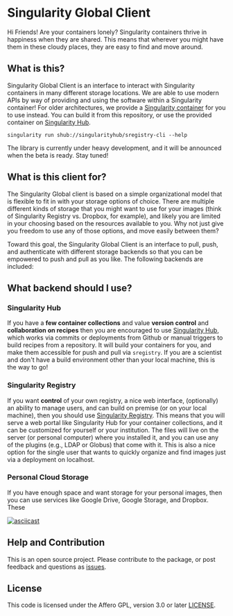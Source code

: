 # Singularity Global Client

Hi Friends! Are your containers lonely? Singularity containers thrive in happiness when they are shared. This means that wherever you might have them in these cloudy places, they are easy to find and move around.

## What is this?

Singularity Global Client is an interface to interact with Singularity containers in many different storage locations. We are able to use modern APIs by way of providing and using the software within a Singularity container! For older architectures, we provide a [Singularity container](Singularity) for you to use instead. You can build it from this repository, or use the provided container on [Singularity Hub](https://www.singularity-hub.org/collections/379).

```
singularity run shub://singularityhub/sregistry-cli --help
```

The library is currently under heavy development, and it will be announced when the beta is ready. Stay tuned!

## What is this client for?

The Singularity Global client is based on a simple organizational model that is flexible to fit in with your storage options of choice. There are multiple different kinds of storage that you might want to use for your images (think of Singularity Registry vs. Dropbox, for example), and likely you are limited in your choosing based on the resources available to you. Why not just give you freedom to use any of those options, and move easily between them?

Toward this goal, the Singularity Global Client is an interface to pull, push, and authenticate with different storage backends so that you can be empowered to push and pull as you like. The following backends are included:


## What backend should I use?

### Singularity Hub
If you have a **few container collections** and value **version control** and **collaboration on recipes** then you are encouraged to use [Singularity Hub](https://www.singularity-hub.org), which works via commits or deployments from Github or manual triggers to build recipes from a repository. It will build your containers for you, and make them accessible for push and pull via `sregistry`. If you are a scientist and don't have a build environment other than your local machine, this is the way to go!

### Singularity Registry
If you want **control** of your own registry, a nice web interface, (optionally) an ability to manage users, and can build on premise (or on your local machine), then you should use [Singularity Registry](https://www.github.com/singularityhub/sregistry). This means that you will serve a web portal like Singularity Hub for your container collections, and it can be customized for yourself or your institution. The files will live on the server (or personal computer) where you installed it, and you can use any of the plugins (e.g., LDAP or Globus) that come with it. This is also a nice option for the single user that wants to quickly organize and find images just via a deployment on localhost.

### Personal Cloud Storage
If you have enough space and want storage for your personal images, then you can use services like Google Drive, Google Storage, and Dropbox. These 


[![asciicast](https://asciinisema.org/a/152866.png)](https://asciinema.org/a/152866?speed=3)

## Help and Contribution
This is an open source project. Please contribute to the package, or post feedback and questions as <a href="https://github.com/singularityhub/sregistry-cli" target="_blank">issues</a>.

## License

This code is licensed under the Affero GPL, version 3.0 or later [LICENSE](LICENSE).
